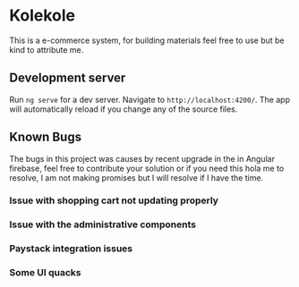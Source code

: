 # Kolekole

This is a e-commerce system, for building materials feel free to use but be kind to attribute me. 

## Development server

Run `ng serve` for a dev server. Navigate to `http://localhost:4200/`. The app will automatically reload if you change any of the source files.

## Known Bugs

The bugs in this project was causes by recent upgrade in the in Angular firebase, feel free to contribute your solution or if you need this hola me to resolve, I am not making promises but I will resolve if I have the time.

 ### Issue with shopping cart not updating properly
 ### Issue with the administrative components
 ### Paystack integration issues
 ### Some UI quacks
